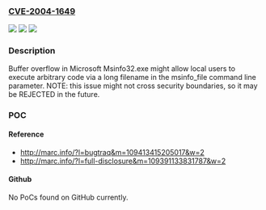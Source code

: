 ### [CVE-2004-1649](https://cve.mitre.org/cgi-bin/cvename.cgi?name=CVE-2004-1649)
![](https://img.shields.io/static/v1?label=Product&message=n%2Fa&color=blue)
![](https://img.shields.io/static/v1?label=Version&message=n%2Fa&color=blue)
![](https://img.shields.io/static/v1?label=Vulnerability&message=n%2Fa&color=brighgreen)

### Description

Buffer overflow in Microsoft Msinfo32.exe might allow local users to execute arbitrary code via a long filename in the msinfo_file command line parameter.  NOTE: this issue might not cross security boundaries, so it may be REJECTED in the future.

### POC

#### Reference
- http://marc.info/?l=bugtraq&m=109413415205017&w=2
- http://marc.info/?l=full-disclosure&m=109391133831787&w=2

#### Github
No PoCs found on GitHub currently.

